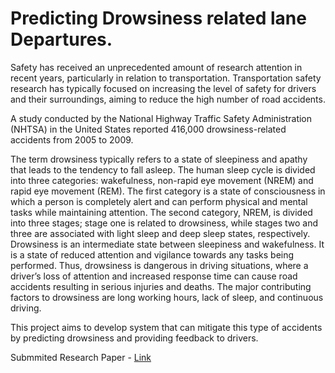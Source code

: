 # Predicting Drowsiness related lane Departures.


Safety has received an unprecedented amount of research attention in recent years, particularly in relation to transportation. Transportation safety research has typically focused on increasing the level of safety for drivers and their surroundings, aiming to reduce the high number of road accidents.

A study conducted by the National Highway Traffic Safety Administration (NHTSA) in the United States reported 416,000 drowsiness-related accidents from 2005 to 2009.

The term drowsiness typically refers to a state of sleepiness and apathy that leads to the tendency to fall asleep. The human sleep cycle is divided into three categories: wakefulness, non-rapid eye movement (NREM) and rapid eye movement (REM).
The first category is a state of consciousness in which a person is completely alert and can perform physical and mental tasks while maintaining attention.
The second category, NREM, is divided into three stages; stage one is related to drowsiness, while stages two and three are associated with light sleep and deep sleep states, respectively. Drowsiness is an intermediate state between sleepiness and wakefulness.
 It is a state of reduced attention and vigilance towards any tasks being performed. Thus, drowsiness is dangerous in driving situations, where a driver’s loss of attention and increased response time can cause road accidents resulting in serious injuries and deaths. The major contributing factors to drowsiness are long working hours, lack of sleep, and continuous driving.

 This project aims to develop system that can mitigate this type of accidents by predicting drowsiness and providing feedback to drivers.
 
 Submmited Research Paper - [Link](https://journals.sagepub.com/doi/pdf/10.1177/1071181319631220)


 
